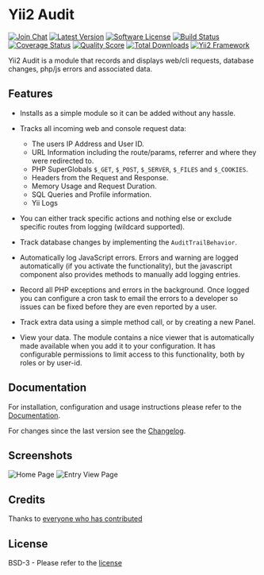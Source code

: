 # Yii2 Audit

[![Join Chat](https://img.shields.io/badge/gitter-join%20chat-blue.svg?style=flat-square)](https://gitter.im/bedezign/yii2-audit?utm_source=badge&utm_medium=badge&utm_campaign=pr-badge&utm_content=badge)
[![Latest Version](https://img.shields.io/github/tag/bedezign/yii2-audit.svg?style=flat-square&label=release)](https://github.com/bedezign/yii2-audit/tags)
[![Software License](https://img.shields.io/badge/license-BSD-brightgreen.svg?style=flat-square)](LICENSE.md)
[![Build Status](https://img.shields.io/travis/bedezign/yii2-audit/master.svg?style=flat-square)](https://travis-ci.org/bedezign/yii2-audit)
[![Coverage Status](https://img.shields.io/scrutinizer/coverage/g/bedezign/yii2-audit.svg?style=flat-square)](https://scrutinizer-ci.com/g/bedezign/yii2-audit/code-structure)
[![Quality Score](https://img.shields.io/scrutinizer/g/bedezign/yii2-audit.svg?style=flat-square)](https://scrutinizer-ci.com/g/bedezign/yii2-audit)
[![Total Downloads](https://img.shields.io/packagist/dt/bedezign/yii2-audit.svg?style=flat-square)](https://packagist.org/packages/bedezign/yii2-audit)
[![Yii2 Framework](https://img.shields.io/badge/extension-Yii2_Framework-green.svg?style=flat-square)](http://www.yiiframework.com/extension/yii2-audit)

Yii2 Audit is a module that records and displays web/cli requests, database changes, php/js errors and associated data.

## Features

* Installs as a simple module so it can be added without any hassle.

* Tracks all incoming web and console request data:
  * The users IP Address and User ID.
  * URL Information including the route/params, referrer and where they were redirected to.
  * PHP SuperGlobals `$_GET`, `$_POST`, `$_SERVER`, `$_FILES` and `$_COOKIES`.
  * Headers from the Request and Response.
  * Memory Usage and Request Duration.
  * SQL Queries and Profile information.
  * Yii Logs

* You can either track specific actions and nothing else or exclude specific routes from logging (wildcard supported).

* Track database changes by implementing the `AuditTrailBehavior`.

* Automatically log JavaScript errors. Errors and warning are logged automatically (if you activate the functionality), but the javascript component also provides methods to manually add logging entries.

* Record all PHP exceptions and errors in the background.  Once logged you can configure a cron task to email the errors to a developer so issues can be fixed before they are even reported by a user.

* Track extra data using a simple method call, or by creating a new Panel.

* View your data. The module contains a nice viewer that is automatically made available when you add it to your configuration. It has configurable permissions to limit access to this functionality, both by roles or by user-id.

## Documentation

For installation, configuration and usage instructions please refer to the [Documentation](docs/).

For changes since the last version see the [Changelog](CHANGELOG.md).

## Screenshots

![Home Page](https://cloud.githubusercontent.com/assets/51875/8369827/b70355ee-1bfe-11e5-9748-dd864f0500de.png)
![Entry View Page](https://cloud.githubusercontent.com/assets/51875/8369879/857f70b0-1bff-11e5-8373-2d79e3b0c05d.png)

## Credits

Thanks to [everyone who has contributed](CREDITS.md)

## License

BSD-3 - Please refer to the [license](CREDITS.md)

